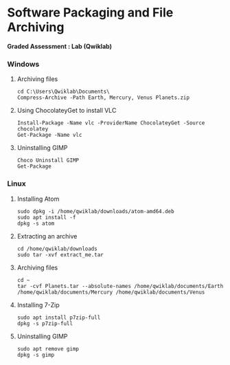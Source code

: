 # Software Packaging and File Archiving

**Graded Assessment : Lab (Qwiklab)**

### Windows

1. Archiving files
   ```
   cd C:\Users\Qwiklab\Documents\
   Compress-Archive -Path Earth, Mercury, Venus Planets.zip
   ```
2. Using ChocolateyGet to install VLC
   ```
   Install-Package -Name vlc -ProviderName ChocolateyGet -Source chocolatey
   Get-Package -Name vlc
   ```
3. Uninstalling GIMP
   ```
   Choco Uninstall GIMP
   Get-Package
   ```

### Linux

1. Installing Atom
   ```
   sudo dpkg -i /home/qwiklab/downloads/atom-amd64.deb
   sudo apt install -f
   dpkg -s atom
   ```
2. Extracting an archive
   ```
   cd /home/qwiklab/downloads
   sudo tar -xvf extract_me.tar
   ```
3. Archiving files
   ```
   cd ~
   tar -cvf Planets.tar --absolute-names /home/qwiklab/documents/Earth /home/qwiklab/documents/Mercury /home/qwiklab/documents/Venus
   ```
4. Installing 7-Zip
   ```
   sudo apt install p7zip-full
   dpkg -s p7zip-full
   ```
5. Uninstalling GIMP
   ```
   sudo apt remove gimp
   dpkg -s gimp
   ```